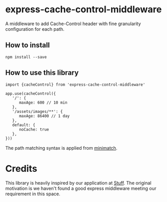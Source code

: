 # express-cache-control-middleware

A middleware to add Cache-Control header with fine granularity configuration for each path.

## How to install

```
npm install --save
``` 

## How to use this library

```
import {cacheControl} from 'express-cache-control-middleware'

app.use(cacheControl({
   '/': {
      maxAge: 600 // 10 min
   },
   '/assets/images/**': {
      maxAge: 86400 // 1 day
   },
   default: {
      noCache: true
   },
}))
```

The path matching syntax is applied from [minimatch](https://github.com/isaacs/minimatch).

# Credits

This library is heavily inspired by our application at [Stuff](http://www.stuff.co.nz). 
The original motivation is we haven't found a good express middleware meeting our requirement in this space.

